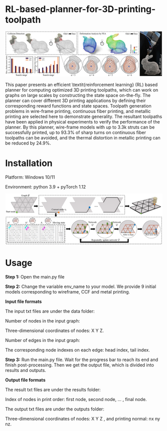 # RL-based-planner-for-3D-printing-toolpath

![](Teaser.png)

This paper presents an efficient \textit{reinforcement learning} (RL) based planner for computing optimized 3D printing toolpaths, which can work on graphs on large scales by constructing the state space on-the-fly. The planner can cover different 3D printing applications by defining their corresponding reward functions and state spaces. Toolpath generation problems in wire-frame printing, continuous fiber printing, and metallic printing are selected here to demonstrate generality. The resultant toolpaths have been applied in physical experiments to verify the performance of the planner. By this planner, wire-frame models with up to 3.3k struts can be successfully printed, up to 93.3% of sharp turns on continuous fiber toolpaths can be avoided, and the thermal distortion in metallic printing can be reduced by 24.9%.


# Installation

Platform: Windows 10/11

Environment: python 3.9 + pyTorch 1.12

![](Algorithm.png)

# Usage

**Step 1:** Open the main.py file

**Step 2:** Change the variable env_name to your model. We provide 9 initial models corresponding to wireframe, CCF and metal printing.

**Input file formats**

The input txt files are under the data folder:

Number of nodes in the input graph:

Three-dimensional coordinates of nodes: X Y Z.

Number of edges in the input graph:

The corresponding node indexes on each edge: head index, tail index.

**Step 3:** Run the main.py file. Wait for the progress bar to reach its end and finish post-processing. Then we get the output file, which is divided into results and outputs.

**Output file formats**

The result txt files are under the results folder:

Index of nodes in print order: first node, second node, ... , final node.

The output txt files are under the outputs folder:

Three-dimensional coordinates of nodes: X Y Z , and printing normal: nx ny nz.
